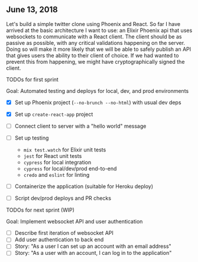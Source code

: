 ## June 13, 2018

  Let's build a simple twitter clone using Phoenix and React. So far I have
  arrived at the basic architecture I want to use: an Elixir Phoenix api that
  uses websockets to communicate with a React client. The client should be as
  passive as possible, with any critical validations happening on the server.
  Doing so will make it more likely that we will be able to safely publish an
  API that gives users the ability to their client of choice. If we had wanted
  to prevent this from happening, we might have cryptographically signed the
  client.

  TODOs for first sprint

  Goal: Automated testing and deploys for local, dev, and prod environments
  - [X] Set up Phoenix project (`--no-brunch --no-html`) with usual dev deps
  - [X] Set up `create-react-app` project
  - [ ] Connect client to server with a "hello world" message
  - [ ] Set up testing
    - `mix test.watch` for Elixir unit tests
    - `jest` for React unit tests
    - `cypress` for local integration
    - `cypress` for local/dev/prod end-to-end
    - `credo` and `eslint` for linting
  - [ ] Containerize the application (suitable for Heroku deploy)
  - [ ] Script dev/prod deploys and PR checks


  TODOs for next sprint (WIP)

  Goal: Implement websocket API and user authentication
  - [ ] Describe first iteration of websocket API
  - [ ] Add user authentication to back end
  - [ ] Story: "As a user I can set up an account with an email address"
  - [ ] Story: "As a user with an account, I can log in to the application"

[//]: # (1 hour)
